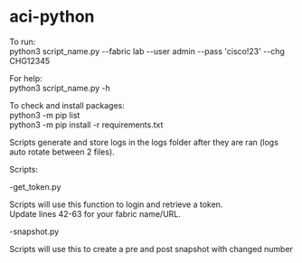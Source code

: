 # aci-python

To run:  
  python3 script_name.py --fabric lab --user admin --pass 'cisco!23' --chg CHG12345

For help:  
  python3 script_name.py -h

To check and install packages:  
  python3 -m pip list  
  python3 -m pip install -r requirements.txt

Scripts generate and store logs in the logs folder after they are ran (logs auto rotate between 2 files).


Scripts:

-get_token.py
  
  Scripts will use this function to login and retrieve a token.  
  Update lines 42-63 for your fabric name/URL.
  
-snapshot.py

  Scripts will use this to create a pre and post snapshot with changed number
  
